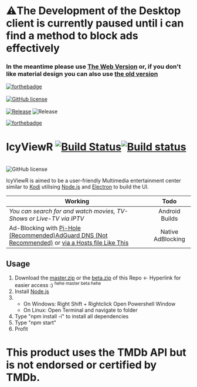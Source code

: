 # ⚠️The Development of the Desktop client is currently paused until i can find a method to block ads effectively
### In the meantime please use [The Web Version](https://icyv.gq) or, if you don't like material design you can also use [the old version](https://horizon.projects.duckforceone.gq/)
[![forthebadge](https://forthebadge.com/images/badges/made-with-javascript.svg)](https://forthebadge.com)
<br>
<br>
<a href="https://github.com/floprock/IcyViewR/blob/master/LICENSE"><img alt="GitHub license" src="https://img.shields.io/badge/License-Open_Source_with_restrictions-blue.svg?style=for-the-badge"></a><a href="https://github.com/floprock/IcyViewR/releases/latest">
<br>
     <br>
<img alt="Release" src="https://img.shields.io/badge/Latest%20Stable%20Version-3.0.0-blue.svg?style=for-the-badge"></a> 
<img alt="Release" src="https://img.shields.io/badge/Latest%20Beta%20Version-4.0.0-blue.svg?style=for-the-badge"></a>

[![forthebadge](https://forthebadge.com/images/badges/built-with-love.svg)](https://forthebadge.com)
# IcyViewR [![Build Status](https://travis-ci.org/floprock/IcyViewR.svg?branch=master)](https://travis-ci.org/duckforceone/IcyViewR)[![Build status](https://ci.appveyor.com/api/projects/status/enx409k96ywgt0nd?svg=true)](https://ci.appveyor.com/project/sineflex/icyviewr)

<br>
<img alt="GitHub license" src="https://www.themoviedb.org/assets/2/v4/logos/408x161-powered-by-rectangle-green-bb4301c10ddc749b4e79463811a68afebeae66ef43d17bcfd8ff0e60ded7ce99.png">
<br>

IcyViewR is aimed to be a user-friendly Multimedia entertainment center similar to <a href="https://github.com/xbmc/xbmc">Kodi</a>
utilising <a href="https://nodejs.org/en/">Node.js</a> and <a href="https://electronjs.org">Electron</a> to build the UI.

| Working  | Todo           |   
| ------------- |:-------------:|
| _You can search for and watch movies, TV-Shows or Live-TV via IPTV_      | Android Builds |  |
| Ad-Blocking with [Pi-Hole (Recommended)](https://pi-hole.net)[AdGuard DNS (Not Recommended)](https://adguard.com/en/adguard-dns/overview.html#instruction) or [via a Hosts file Like This](https://someonewhocares.org/hosts/hosts)     | Native AdBlocking      |  


## Usage
1. Download the [master.zip](https://github.com/duckforceone/IcyViewR/archive/master.zip) or the [beta.zip](https://github.com/duckforceone/IcyViewR/archive/beta.zip) of this Repo <- Hyperlink for easier access :) <sup>hehe master beta hehe</sup>
2. Install [Node.js](https://nodejs.org/en/download/)
3. 
     - On Windows: Right Shift + Rightclick Open Powershell Window
      - On Linux: Open Terminal and navigate to folder
4. Type "npm install -i" to install all dependencies
5. Type "npm start"
6. Profit


# This product uses the TMDb API but is not endorsed or certified by TMDb.
